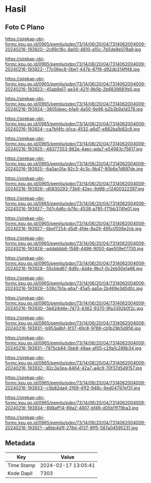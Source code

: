 # Hasil

## Foto C Plano

https://sirekap-obj-formc.kpu.go.id/0965/pemilu/pdpr/73/14/06/20/04/7314062004009-20240216-193920--2c69c16c-8a00-4810-a15c-7b5de8e078a9.jpg

https://sirekap-obj-formc.kpu.go.id/0965/pemilu/pdpr/73/14/06/20/04/7314062004009-20240216-193922--77c06ec8-0be1-447b-87f8-d92db314ff48.jpg

https://sirekap-obj-formc.kpu.go.id/0965/pemilu/pdpr/73/14/06/20/04/7314062004009-20240216-193923--45ab9a17-ae34-421f-9b5b-2b6839881fe5.jpg

https://sirekap-obj-formc.kpu.go.id/0965/pemilu/pdpr/73/14/06/20/04/7314062004009-20240216-193924--3805deec-b1a9-4a50-9e96-b2b3b9a1d378.jpg

https://sirekap-obj-formc.kpu.go.id/0965/pemilu/pdpr/73/14/06/20/04/7314062004009-20240216-193924--ca7bf4fc-b1ca-4532-a6d7-e882ba1b82c8.jpg

https://sirekap-obj-formc.kpu.go.id/0965/pemilu/pdpr/73/14/06/20/04/7314062004009-20240216-193925--48377353-862e-4aec-ada7-e54983c75617.jpg

https://sirekap-obj-formc.kpu.go.id/0965/pemilu/pdpr/73/14/06/20/04/7314062004009-20240216-193925--6a0ac0fa-92c3-4c3c-9b47-90b6e7d897de.jpg

https://sirekap-obj-formc.kpu.go.id/0965/pemilu/pdpr/73/14/06/20/04/7314062004009-20240216-193926--d0830293-73b6-42ec-9d98-c12400322397.jpg

https://sirekap-obj-formc.kpu.go.id/0965/pemilu/pdpr/73/14/06/20/04/7314062004009-20240216-193927--7d7c4d6c-b78c-4538-a785-f71bb374fe01.jpg

https://sirekap-obj-formc.kpu.go.id/0965/pemilu/pdpr/73/14/06/20/04/7314062004009-20240216-193927--6bef7254-d5df-4fde-8a29-495c0506e2cb.jpg

https://sirekap-obj-formc.kpu.go.id/0965/pemilu/pdpr/73/14/06/20/04/7314062004009-20240216-193928--addabbb6-1588-4496-9050-4ae509ef7700.jpg

https://sirekap-obj-formc.kpu.go.id/0965/pemilu/pdpr/73/14/06/20/04/7314062004009-20240216-193928--55cbbd67-8d9c-4d4e-9bcf-0c2eb50e1a66.jpg

https://sirekap-obj-formc.kpu.go.id/0965/pemilu/pdpr/73/14/06/20/04/7314062004009-20240216-193929--536c7b1a-a6a7-45a5-aa5a-2b469e3d0d0c.jpg

https://sirekap-obj-formc.kpu.go.id/0965/pemilu/pdpr/73/14/06/20/04/7314062004009-20240216-193930--5b624d4e-7473-4362-9370-9fa3392b0f2c.jpg

https://sirekap-obj-formc.kpu.go.id/0965/pemilu/pdpr/73/14/06/20/04/7314062004009-20240216-193931--b953a8bf-3f37-49c8-9788-cb1b29b5d956.jpg

https://sirekap-obj-formc.kpu.go.id/0965/pemilu/pdpr/73/14/06/20/04/7314062004009-20240216-193931--7975cb84-5bb8-48ae-af05-c29a1c288b34.jpg

https://sirekap-obj-formc.kpu.go.id/0965/pemilu/pdpr/73/14/06/20/04/7314062004009-20240216-193932--82c3a3ea-8464-42a7-a4c9-70f37d549157.jpg

https://sirekap-obj-formc.kpu.go.id/0965/pemilu/pdpr/73/14/06/20/04/7314062004009-20240216-193933--c5b82da4-2f69-41f2-948c-9ed04797ef31.jpg

https://sirekap-obj-formc.kpu.go.id/0965/pemilu/pdpr/73/14/06/20/04/7314062004009-20240216-193934--898aff14-89a2-4907-bf49-d05bf1f79ba3.jpg

https://sirekap-obj-formc.kpu.go.id/0965/pemilu/pdpr/73/14/06/20/04/7314062004009-20240216-193921--a6bb4d1f-278d-4137-8ff5-587a04595231.jpg


## Metadata

| Key        | Value               |
| ---------- | ------------------- |
| Time Stamp | 2024-02-17 13:05:41 |
| Kode Dapil | 7303                |



